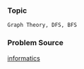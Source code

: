 ### Topic

    Graph Theory, DFS, BFS

### Problem Source

[informatics](http://informatics.mccme.ru/mod/statements/view3.php?id=256&chapterid=165#1)
